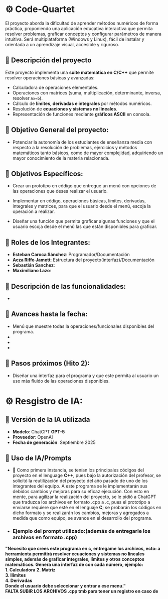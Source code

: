 # ⚙️ Code-Quartet
El proyecto aborda la dificultad de aprender métodos numéricos de forma práctica, proponiendo una aplicación educativa interactiva que permita resolver problemas, graficar conceptos y configurar parámetros de manera intuitiva. Será multiplataforma (Windows y Linux), fácil de instalar y orientada a un aprendizaje visual, accesible y riguroso.

## 📍 Descripción del proyecto
Este proyecto implementa una **suite matemática en C/C++** que permite resolver operaciones básicas y avanzadas:
- Calculadora de operaciones elementales.  
- Operaciones con matrices (suma, multiplicación, determinante, inversa, resolver `Ax=b`).  
- Cálculo de **límites, derivadas e integrales** por métodos numéricos.  
- Resolución de **ecuaciones y sistemas no lineales**.  
- Representación de funciones mediante **gráficos ASCII** en consola. 

## 📍 Objetivo General del proyecto:
- Potenciar  la autonomía de los estudiantes de enseñanza media con respecto a la resolución de problemas, ejercicios y métodos matemáticos tanto básicos, como de mayor complejidad, adquiriendo un mayor conocimiento de la materia relacionada.

## 📍 Objetivos Específicos:
- Crear un prototipo en código que entregue un menú con opciones de las operaciones que desea realizar el usuario.
  
- Implementar en código, operaciones básicas, límites, derivadas, integrales y matrices, para que el usuario desde el menú, escoja la operación a realizar.
 
- Diseñar una función que permita graficar algunas funciones y que el usuario escoja desde el menú las que están disponibles para graficar.

## 📍 Roles de los Integrantes:
- **Esteban Caroca Sánchez**: Programador/Documentación
- **Acza Riffo Jamett**: Estructura del proyecto(interfaz)/Documentación
- **Sebastián Sanchez**:
- **Maximiliano Lazo**:

## 📍 Descripción de las funcionalidades:
-


## 📍 Avances hasta la fecha:
- Menú que muestre todas la operaciones/funcionales disponibles del programa.
-
-
-

## 📍 Pasos próximos (Hito 2):
- Diseñar una interfaz para el programa y que este permita al usuario un uso más fluido de las operaciones disponibles.


# ⚙️ Resgistro de IA:
## 📍 Versión de la IA utilizada
- **Modelo**: ChatGPT **GPT-5**  
- **Proveedor**: OpenAI  
- **Fecha de generación**: Septiembre 2025

## 📍 Uso de IA/Prompts
- 🔎 Como primera instancia, se tenían los principales códigos del proyecto en el lenguage **C++**, pues bajo la autorización del profesor, se solicitó la reutilización del proyecto del año pasado de uno de los integrantes del equipo. A este programa se le implementarán sus debidos cambios y mejoras para su eficaz ejecución. Con esto en mente, para agilizar la realización del proyecto, se le pidió a ChatGPT que traduzca los archivos en formato .cpp a .c, pues el prototipo a enviarse requiere que esté en el lenguaje **C**; se probarán los códigos en dicho formato y se realizarán los cambios, mejoras y agregados a medida que como equipo, se avance en el desarrollo del programa.
 
- ### Ejemplo del prompt utilizado:(además de entregarle los archivos en formato .cpp)
**"Necesito que crees este programa en c, entregame los archivos, ecto: a herramienta permitirá resolver ecuaciones y sistemas no lineales simples, además de graficar integrales, límites y otros conceptos matemáticos. Genera una interfaz de con cada numero, ejemplo:**  
**1. Calculadora**
**2. Matriz**  
**3. llimites**  
**4. Derivadas**  
**Donde el usuario debe seleccionar y entrar a ese menu."**  
**FALTA SUBIR LOS ARCHIVOS .cpp tmb para tener un registro en caso de**

